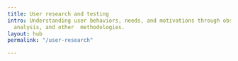 ```yaml
---
title: User research and testing
intro: Understanding user behaviors, needs, and motivations through observation, task
  analysis, and other  methodologies.
layout: hub
permalink: "/user-research"

---
```

